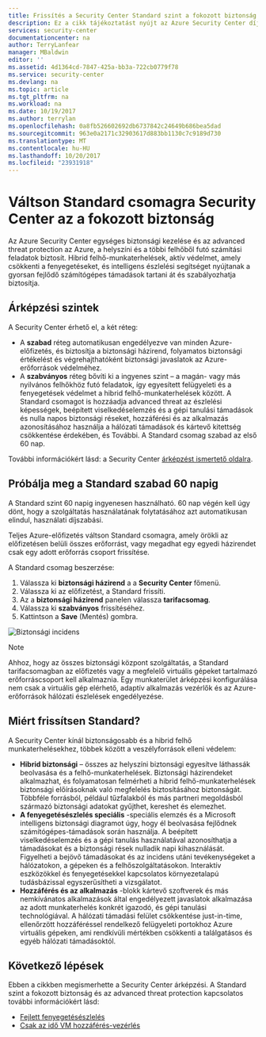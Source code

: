 ```yaml
---
title: Frissítés a Security Center Standard szint a fokozott biztonság |} Microsoft Docs
description: Ez a cikk tájékoztatást nyújt az Azure Security Center díjszabása.
services: security-center
documentationcenter: na
author: TerryLanfear
manager: MBaldwin
editor: ''
ms.assetid: 4d1364cd-7847-425a-bb3a-722cb0779f78
ms.service: security-center
ms.devlang: na
ms.topic: article
ms.tgt_pltfrm: na
ms.workload: na
ms.date: 10/19/2017
ms.author: terrylan
ms.openlocfilehash: 0a8fb526602692db6737842c24649b686bea5dad
ms.sourcegitcommit: 963e0a2171c32903617d883bb1130c7c9189d730
ms.translationtype: MT
ms.contentlocale: hu-HU
ms.lasthandoff: 10/20/2017
ms.locfileid: "23931918"
---
```

# <a name="upgrade-to-security-centers-standard-tier-for-enhanced-security"></a>Váltson Standard csomagra Security Center az a fokozott biztonság
Az Azure Security Center egységes biztonsági kezelése és az advanced threat protection az Azure, a helyszíni és a többi felhőből futó számítási feladatok biztosít. Hibrid felhő-munkaterhelések, aktív védelmet, amely csökkenti a fenyegetéseket, és intelligens észlelési segítséget nyújtanak a gyorsan fejlődő számítógépes támadások tartani át és szabályozhatja biztosítja.

## <a name="pricing-tiers"></a>Árképzési szintek
A Security Center érhető el, a két réteg:

- A **szabad** réteg automatikusan engedélyezve van minden Azure-előfizetés, és biztosítja a biztonsági házirend, folyamatos biztonsági értékelést és végrehajthatóként biztonsági javaslatok az Azure-erőforrások védelméhez.
- A **szabványos** réteg bővíti ki a ingyenes szint – a magán- vagy más nyilvános felhőkhöz futó feladatok, így egyesített felügyeleti és a fenyegetések védelmet a hibrid felhő-munkaterhelések között. A Standard csomagot is hozzáadja advanced threat az észlelési képességek, beépített viselkedéselemzés és a gépi tanulási támadások és nulla napos biztonsági réseket, hozzáférési és az alkalmazás azonosításához használja a hálózati támadások és kártevő kitettség csökkentése érdekében, és További. A Standard csomag szabad az első 60 nap.

További információkért lásd: a Security Center [árképzést ismertető oldalra](https://azure.microsoft.com/pricing/details/security-center/).

## <a name="try-standard-free-for-60-days"></a>Próbálja meg a Standard szabad 60 napig
A Standard szint 60 napig ingyenesen használható. 60 nap végén kell úgy dönt, hogy a szolgáltatás használatának folytatásához azt automatikusan elindul, használati díjszabási.

Teljes Azure-előfizetés váltson Standard csomagra, amely örökli az előfizetésen belüli összes erőforrást, vagy megadhat egy egyedi házirendet csak egy adott erőforrás csoport frissítése.

A Standard csomag beszerzése:

1. Válassza ki **biztonsági házirend** a a **Security Center** főmenü.
2. Válassza ki az előfizetést, a Standard frissíti.
3. Az a **biztonsági házirend** panelen válassza **tarifacsomag**.
4. Válassza ki **szabványos** frissítéséhez.
5. Kattintson a **Save** (Mentés) gombra.

![Biztonsági incidens][1]

> [!NOTE]
> Ahhoz, hogy az összes biztonsági központ szolgáltatás, a Standard tarifacsomagban az előfizetés vagy a megfelelő virtuális gépeket tartalmazó erőforráscsoport kell alkalmaznia. Egy munkaterület árképzési konfigurálása nem csak a virtuális gép elérhető, adaptív alkalmazás vezérlők és az Azure-erőforrások hálózati észlelések engedélyezése.
>
>

## <a name="why-upgrade-to-standard"></a>Miért frissítsen Standard?
A Security Center kínál biztonságosabb és a hibrid felhő munkaterhelésekhez, többek között a veszélyforrások elleni védelem:

- **Hibrid biztonsági** – összes az helyszíni biztonsági egyesítve láthassák beolvasása és a felhő-munkaterhelések. Biztonsági házirendeket alkalmazhat, és folyamatosan felmérheti a hibrid felhő-munkaterhelések biztonsági előírásoknak való megfelelés biztosításához biztonságát. Többféle forrásból, például tűzfalakból és más partneri megoldásból származó biztonsági adatokat gyűjthet, kereshet és elemezhet.
- **A fenyegetésészlelés speciális** -speciális elemzés és a Microsoft intelligens biztonsági diagramot úgy, hogy él beolvasása fejlődnek számítógépes-támadások során használja.  A beépített viselkedéselemzés és a gépi tanulás használatával azonosíthatja a támadásokat és a biztonsági rések nulladik napi kihasználását. Figyelheti a bejövő támadásokat és az incidens utáni tevékenységeket a hálózatokon, a gépeken és a felhőszolgáltatásokon. Interaktív eszközökkel és fenyegetésekkel kapcsolatos környezetalapú tudásbázissal egyszerűsítheti a vizsgálatot.
- **Hozzáférés és az alkalmazás** -blokk kártevő szoftverek és más nemkívánatos alkalmazások által engedélyezett javaslatok alkalmazása az adott munkaterhelés konkrét igazodó, és gépi tanulási technológiával. A hálózati támadási felület csökkentése just-in-time, ellenőrzött hozzáféréssel rendelkező felügyeleti portokhoz Azure virtuális gépeken, ami rendkívüli mértékben csökkenti a találgatásos és egyéb hálózati támadásoktól.


## <a name="next-steps"></a>Következő lépések
Ebben a cikkben megismerhette a Security Center árképzési. A Standard szint a fokozott biztonság és az advanced threat protection kapcsolatos további információkért lásd:

- [Fejlett fenyegetésészlelés](security-center-threat-report.md)
- [Csak az idő VM hozzáférés-vezérlés](security-center-just-in-time.md)

<!--Image references-->
[1]: ./media/security-center-pricing/get-standard.png
